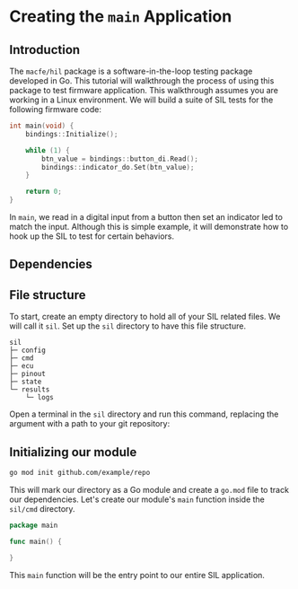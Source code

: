 # Creating the `main` Application

## Introduction

The `macfe/hil` package is a software-in-the-loop testing package developed in Go.
This tutorial will walkthrough the process of using this package to test firmware application. This walkthrough assumes you are working in a Linux environment.
We will build a suite of SIL tests for the following firmware code:

```c++
int main(void) {
    bindings::Initialize();

    while (1) {
        btn_value = bindings::button_di.Read();
        bindings::indicator_do.Set(btn_value);
    }

    return 0;
}
```

In `main`, we read in a digital input from a button then set an indicator led to match the input.
Although this is simple example, it will demonstrate how to hook up the SIL to test for certain behaviors.


## Dependencies



## File structure

To start, create an empty directory to hold all of your SIL related files. We will call it `sil`. Set up the `sil` directory to have this file structure. 

```
sil
├─ config
├─ cmd
├─ ecu
├─ pinout
├─ state
└─ results
    └─ logs
```

Open a terminal in the `sil` directory and run this command, replacing the argument with a path to your git repository:

## Initializing our module

```bash
go mod init github.com/example/repo
```

This will mark our directory as a Go module and create a `go.mod` file to track our dependencies. Let's create our module's `main` function inside the `sil/cmd` directory. 

```go
package main

func main() {

}
```

This `main` function will be the entry point to our entire SIL application.